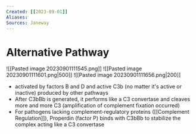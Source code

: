 ```yaml
---
Created: [[2023-09-01]]
Aliases: 
Sources: Janeway
---
```

# Alternative Pathway
![[Pasted image 20230901111545.png]]
![[Pasted image 20230901111601.png|500]]
![[Pasted image 20230901111656.png|200]]

- activated by factors B and D and active C3b (no matter it's active or inactive) produced by other pathways
- After C3bBb is generated, it performs like a C3 convertase and cleaves more and more C3 (amplification of complement fixation occurred)
- For pathogens lacking complement-regulatory proteins ([[Complement Regulation]]), Properdin (factor P) binds with C3bBb to stabilize the complex acting like a C3 convertase
